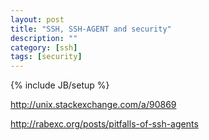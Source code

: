 ```yaml
---
layout: post
title: "SSH, SSH-AGENT and security"
description: ""
category: [ssh]
tags: [security]
---
```

{% include JB/setup %}


<http://unix.stackexchange.com/a/90869>

<http://rabexc.org/posts/pitfalls-of-ssh-agents>



